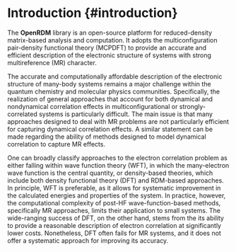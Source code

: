 Introduction         {#introduction}
========

The <b>OpenRDM</b> library is an open-source platform for reduced-density matrix-based analysis and computation.
It adopts the multiconfiguration pair-density functional theory (MCPDFT) to provide an accurate and efficient
description of the electronic structure of systems with strong multireference (MR) character.

The accurate and computationally affordable description of the electronic
structure of many-body systems remains a major challenge within the
quantum chemistry and molecular physics
communities. Specifically, the realization of general approaches that account for both
dynamical and nondynamical correlation effects in multiconfigurational or strongly-correlated
systems is particularly difficult. The main issue is that many approaches designed to deal with MR
problems are not particularly efficient for capturing dynamical correlation
effects. A similar statement can be made regarding the ability of methods
designed to model dynamical correlation to capture MR effects.

One can broadly classify approaches to the electron correlation problem as
either falling within wave function theory (WFT), in which the many-electron wave function
is the central quantity, or density-based theories,
which include both density functional theory (DFT) and
RDM-based approaches. In principle, WFT is preferable, as it allows for systematic
improvement in the calculated energies and properties of the
system. In practice, however, the computational complexity of post-HF wave-function-based methods,
specifically MR approaches, limits their application to small systems.
The wide-ranging success of DFT, on the other hand, stems from the its ability to provide
a reasonable description of electron correlation at significantly lower costs.  Nonetheless, DFT
often fails for MR systems, and it does not offer a systematic approach for improving its accuracy.
